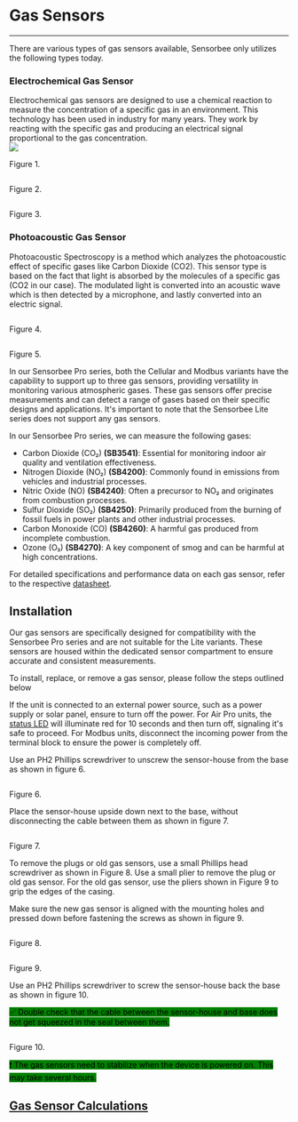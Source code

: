 # Gas Sensors

***

There are various types of gas sensors available, Sensorbee only utilizes the following types today.

### Electrochemical Gas Sensor

Electrochemical gas sensors are designed to use a chemical reaction to measure the concentration of a specific gas in an environment. This technology has been used in industry for many years. They work by reacting with the specific gas and producing an electrical signal proportional to the gas concentration.\
![](<../../../.gitbook/assets/image (34).png>)

Figure 1.

<figure><img src="../../../.gitbook/assets/image (35).png" alt=""><figcaption></figcaption></figure>

Figure 2.

<figure><img src="../../../.gitbook/assets/image (36).png" alt=""><figcaption></figcaption></figure>

Figure 3.

### Photoacoustic Gas Sensor

Photoacoustic Spectroscopy is a method which analyzes the photoacoustic effect of specific gases like Carbon Dioxide (CO2). This sensor type is based on the fact that light is absorbed by the molecules of a specific gas (CO2 in our case). The modulated light is converted into an acoustic wave which is then detected by a microphone, and lastly converted into an electric signal.

<figure><img src="../../../.gitbook/assets/image (37).png" alt=""><figcaption></figcaption></figure>

Figure 4.

<figure><img src="../../../.gitbook/assets/image (38).png" alt=""><figcaption></figcaption></figure>

Figure 5.

In our Sensorbee Pro series, both the Cellular and Modbus variants have the capability to support up to three gas sensors, providing versatility in monitoring various atmospheric gases. These gas sensors offer precise measurements and can detect a range of gases based on their specific designs and applications. It's important to note that the Sensorbee Lite series does not support any gas sensors.

In our Sensorbee Pro series, we can measure the following gases:

* Carbon Dioxide (CO₂) **(SB3541)**: Essential for monitoring indoor air quality and ventilation effectiveness.
* Nitrogen Dioxide (NO₂) **(SB4200)**: Commonly found in emissions from vehicles and industrial processes.
* Nitric Oxide (NO) **(SB4240)**: Often a precursor to NO₂ and originates from combustion processes.
* Sulfur Dioxide (SO₂) **(SB4250)**: Primarily produced from the burning of fossil fuels in power plants and other industrial processes.
* Carbon Monoxide (CO) **(SB4260)**: A harmful gas produced from incomplete combustion.
* Ozone (O₃) **(SB4270)**: A key component of smog and can be harmful at high concentrations.

For detailed specifications and performance data on each gas sensor, refer to the respective [datasheet](https://www.notion.so/Datasheets-fd72e01b8f664506a6c6943291b0e92b?pvs=21).

## Installation

Our gas sensors are specifically designed for compatibility with the Sensorbee Pro series and are not suitable for the Lite variants. These sensors are housed within the dedicated sensor compartment to ensure accurate and consistent measurements.

To install, replace, or remove a gas sensor, please follow the steps outlined below

If the unit is connected to an external power source, such as a power supply or solar panel, ensure to turn off the power. For Air Pro units, the [status LED](https://www.notion.so/71759b97f3f34b50840c9ccbc475c4dc?pvs=21) will illuminate red for 10 seconds and then turn off, signaling it's safe to proceed. For Modbus units, disconnect the incoming power from the terminal block to ensure the power is completely off.

Use an PH2 Phillips screwdriver to unscrew the sensor-house from the base as shown in figure 6.

<figure><img src="../../../.gitbook/assets/image (39).png" alt=""><figcaption></figcaption></figure>

Figure 6.

Place the sensor-house upside down next to the base, without disconnecting the cable between them as shown in figure 7.

<figure><img src="../../../.gitbook/assets/image (40).png" alt=""><figcaption></figcaption></figure>

Figure 7.

To remove the plugs or old gas sensors, use a small Phillips head screwdriver as shown in Figure 8. Use a small plier to remove the plug or old gas sensor. For the old gas sensor, use the pliers shown in Figure 9 to grip the edges of the casing.

Make sure the new gas sensor is aligned with the mounting holes and pressed down before fastening the screws as shown in figure 9.

<figure><img src="../../../.gitbook/assets/image (41).png" alt=""><figcaption></figcaption></figure>

Figure 8.

<figure><img src="../../../.gitbook/assets/image (42).png" alt=""><figcaption></figcaption></figure>

Figure 9.

Use an PH2 Phillips screwdriver to screw the sensor-house back the base as shown in figure 10.

<mark style="background-color:green;">✅ Double check that the cable between the sensor-house and base does not get squeezed in the seal between them.</mark>

<figure><img src="../../../.gitbook/assets/image (43).png" alt=""><figcaption></figcaption></figure>

Figure 10.

<mark style="background-color:green;">❗ The gas sensors need to stabilize when the device is powered on. This may take several hours.</mark>



## [Gas Sensor Calculations](./#gas-sensor-calculations)
